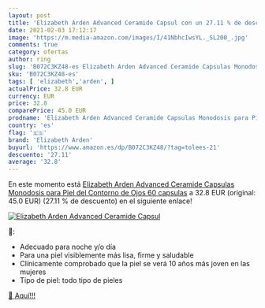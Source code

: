 ```yaml
---
layout: post
title: 'Elizabeth Arden Advanced Ceramide Capsul con un 27.11 % de descuento'
date: 2021-02-03 17:12:17
image: 'https://m.media-amazon.com/images/I/41NbhcIwsYL._SL200_.jpg'
comments: true
category: ofertas
author: ring
slug: 'B072C3KZ48-es Elizabeth Arden Advanced Ceramide Capsulas Monodosis para...'
sku: 'B072C3KZ48-es'
tags: [ 'elizabeth','arden', ]
actualPrice: 32.8 EUR
currency: EUR
price: 32.8
comparePrice: 45.0 EUR
prodname: 'Elizabeth Arden Advanced Ceramide Capsulas Monodosis para Piel del Contorno de Ojos 60 capsulas'
country: 'es'
flag: '🇪🇸'
brand: 'Elizabeth Arden'
buyurl: 'https://www.amazon.es/dp/B072C3KZ48/?tag=tolees-21'
descuento: '27.11'
average: '32.8'
---
```


En este momento está [Elizabeth Arden Advanced Ceramide Capsulas Monodosis para Piel del Contorno de Ojos 60 capsulas](https://www.amazon.es/dp/B072C3KZ48/?tag=tolees-21) a 32.8 EUR (original: 45.0 EUR) (27.11 %  de descuento) en el siguiente enlace!

[![Elizabeth Arden Advanced Ceramide Capsul](https://m.media-amazon.com/images/I/41NbhcIwsYL._SL200_.jpg)](https://www.amazon.es/dp/B072C3KZ48/?tag=tolees-21)

🔎:

- Adecuado para noche y/o día
- Para una piel visiblemente más lisa, firme y saludable
- Clínicamente comprobado que la piel se verá 10 años más joven en las mujeres
- Tipo de piel: todo tipo de pieles

[🛒 Aquí!!!](https://www.amazon.es/dp/B072C3KZ48/?tag=tolees-21)
